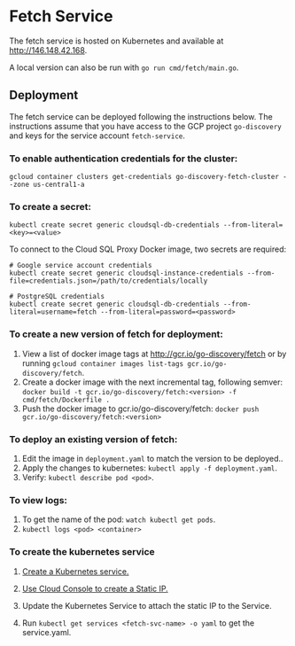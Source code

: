 # Fetch Service

The fetch service is hosted on Kubernetes and available at http://146.148.42.168.

A local version can also be run with `go run cmd/fetch/main.go`.

## Deployment

The fetch service can be deployed following the instructions below. The
instructions assume that you have access to the GCP project `go-discovery` and
keys for the service account `fetch-service`.

### To enable authentication credentials for the cluster:

`gcloud container clusters get-credentials go-discovery-fetch-cluster --zone us-central1-a`

### To create a secret:

`kubectl create secret generic cloudsql-db-credentials --from-literal=<key>=<value>`

To connect to the Cloud SQL Proxy Docker image, two secrets are required:

```
# Google service account credentials
kubectl create secret generic cloudsql-instance-credentials --from-file=credentials.json=/path/to/credentials/locally

# PostgreSQL credentials
kubectl create secret generic cloudsql-db-credentials --from-literal=username=fetch --from-literal=password=<password>
```

### To create a new version of fetch for deployment:

1. View a list of docker image tags at http://gcr.io/go-discovery/fetch or by running `gcloud container images list-tags gcr.io/go-discovery/fetch`.
2. Create a docker image with the next incremental tag, following semver: `docker build -t gcr.io/go-discovery/fetch:<version> -f cmd/fetch/Dockerfile .`
3. Push the docker image to gcr.io/go-discovery/fetch: `docker push gcr.io/go-discovery/fetch:<version>`

### To deploy an existing version of fetch:

1. Edit the image <version> in `deployment.yaml` to match the version to be deployed..
2. Apply the changes to kubernetes: `kubectl apply -f deployment.yaml`.
3. Verify: `kubectl describe pod <pod>`.

### To view logs:

1. To get the name of the pod: `watch kubectl get pods`.
2. `kubectl logs <pod> <container>`

### To create the kubernetes service

1. [Create a Kubernetes service.](https://cloud.google.com/kubernetes-engine/docs/how-to/exposing-apps#using_kubectl_expose_to_create_a_service)

2. [Use Cloud Console to create a Static IP.](https://cloud.google.com/kubernetes-engine/docs/tutorials/configuring-domain-name-static-ip#step_2a_using_a_service)

3. Update the Kubernetes Service to attach the static IP to the Service.

4. Run `kubectl get services <fetch-svc-name> -o yaml` to get the service.yaml.
